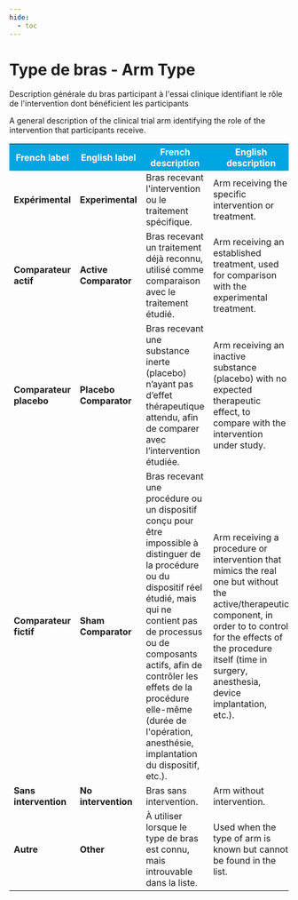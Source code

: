 ```yaml
---
hide:
  - toc
---
```


# Type de bras - Arm Type
Description générale du bras participant à l'essai clinique identifiant le rôle de l'intervention dont bénéficient les participants

A general description of the clinical trial arm identifying the role of the intervention that participants receive. 
<table>
  <tr BGCOLOR="#00a6e2">
    <th style="color:#FFFFFF;">French label</th>
    <th style="color:#FFFFFF;">English label</th>
    <th style="color:#FFFFFF;">French description</th>
    <th style="color:#FFFFFF;">English description</th>
  </tr>
  <tr>
    <td><b>Expérimental</b></td>
    <td><b>Experimental</b></td>
    <td>Bras recevant l'intervention ou le traitement spécifique.</td>
    <td>Arm receiving the specific intervention or treatment.</td>
  </tr>
    <tr>
    <td><b>Comparateur actif</b></td>
    <td><b>Active Comparator</b></td>
    <td>Bras recevant un traitement déjà reconnu, utilisé comme comparaison avec le traitement étudié.</td>
    <td>Arm receiving an established treatment, used for comparison with the experimental treatment.</td>
  </tr>
    <tr>
    <td><b>Comparateur placebo</b></td>
    <td><b>Placebo Comparator</b></td>
    <td>Bras recevant une substance inerte (placebo) n’ayant pas d’effet thérapeutique attendu, afin de comparer avec l’intervention étudiée.</td>
    <td>Arm receiving an inactive substance (placebo) with no expected therapeutic effect, to compare with the intervention under study.</td>
  </tr>
    <tr>
    <td><b>Comparateur fictif</b></td>
    <td><b>Sham Comparator</b></td>
    <td>Bras recevant une procédure ou un dispositif conçu pour être impossible à distinguer de la procédure ou du dispositif réel étudié, mais qui ne contient pas de processus ou de composants actifs, afin de contrôler les effets de la procédure elle-même (durée de l'opération, anesthésie, implantation du dispositif, etc.).</td>
    <td>Arm receiving a procedure or intervention that mimics the real one but without the active/therapeutic component, in order to to control for the effects of the procedure itself (time in surgery, anesthesia, device implantation, etc.).</td>
  </tr>
    <tr>
    <td><b>Sans intervention</b></td>
    <td><b>No intervention</b></td>
    <td>Bras sans intervention.</td>
    <td>Arm without intervention.</td>
  </tr>
    <tr>
    <td><b>Autre</b></td>
    <td><b>Other</b></td>
    <td>À utiliser lorsque le type de bras est connu, mais introuvable dans la liste.</td>
    <td>Used when the type of arm is known but cannot be found in the list.</td>
  </tr>

  </table>